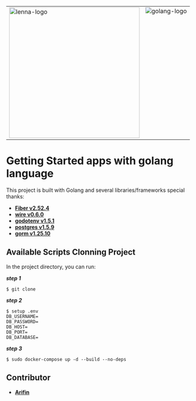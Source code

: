 <table>
  <tr>
    <td valign="top"><img src="https://lenna.ai/wp-content/uploads/2023/02/logo-lenna-1-1-gambar-01.png" alt="lenna-logo" width="350"></td>
    <td valign="top"><img src="https://www.freecodecamp.org/news/content/images/2021/10/golang.png" alt="golang-logo"></td>
  </tr>
</table>


# Getting Started apps with golang language

This project is built with Golang and several libraries/frameworks
special thanks:
- **[Fiber v2.52.4](https://github.com/gofiber/fiber)**
- **[wire v0.6.0](https://github.com/gofiber/fiber)**
- **[godotenv v1.5.1](https://github.com/gofiber/fiber)**
- **[postgres v1.5.9](https://github.com/gofiber/fiber)**
- **[gorm v1.25.10](https://github.com/gofiber/fiber)**

## Available Scripts Clonning Project

In the project directory, you can run:

***step 1***
```
$ git clone
```

***step 2***
```
$ setup .env
DB_USERNAME=
DB_PASSWORD=
DB_HOST=
DB_PORT=
DB_DATABASE=
```

***step 3***
```
$ sudo docker-compose up -d --build --no-deps
```

## Contributor

- **[Arifin](https://mail.google.com/mail/u/0/?tf=cm&fs=1&to=arifingdr@gmail.com)**
